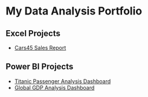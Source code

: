 
# My Data Analysis Portfolio

## Excel Projects
- [Cars45 Sales Report](/Excel/Cars45-Sales-Report/README.md)

## Power BI Projects
- [Titanic Passenger Analysis Dashboard](/PowerBI/Titanic-Dashboard/README.md)
- [Global GDP Analysis Dashboard](/PowerBI/GDP-Dashboard/README.md)
